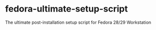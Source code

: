 # fedora-ultimate-setup-script
The ultimate post-installation setup script for Fedora 28/29 Workstation
